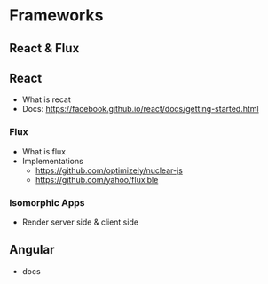 # Frameworks


## React & Flux

## React
* What is recat
* Docs: https://facebook.github.io/react/docs/getting-started.html

### Flux
* What is flux
* Implementations
  * https://github.com/optimizely/nuclear-js
  * https://github.com/yahoo/fluxible

### Isomorphic Apps
* Render server side & client side


## Angular

* docs